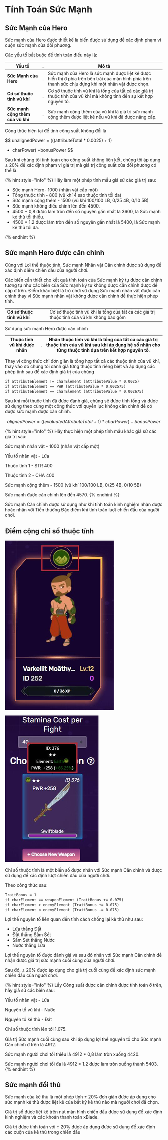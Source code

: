 # Tính Toán Sức Mạnh

## Sức Mạnh của Hero

Sức mạnh của Hero được thiết kế là biến được sử dụng để xác định phạm vi cuộn sức mạnh của đối phương.

Các yếu tố bắt buộc để tính toán điều này là:

| Yếu tố                            | . | **Mô tả**                                                                                                                                            |
| --------------------------------- | - | ---------------------------------------------------------------------------------------------------------------------------------------------------- |
| **Sức Mạnh của Hero**             | . | Sức mạnh của Hero là sức mạnh được liệt kê được hiển thị ở phía trên bên trái của màn hình phía trên thanh sức chịu đựng khi một nhân vật được chọn. |
| **Cơ sở thuộc tính vũ khí**       | . | Cơ sở thuộc tính vũ khí là tổng của tất cả các giá trị thuộc tính của vũ khí mà không tính đến sự kết hợp nguyên tố.                                 |
| **Sức mạnh cộng thêm của vũ khí** | . | Sức mạnh cộng thêm của vũ khí là giá trị sức mạnh cộng thêm được liệt kê nếu vũ khí đã được nâng cấp.                                                |

Công thức hiện tại để tính công suất không đổi là

$$
unalignedPower = (((attributeTotal * 0.0025) + 1)
 * charPower) +bonusPower
$$

Sau khi chúng tôi tính toán cho công suất không liên kết, chúng tôi áp dụng ± 20% để xác định phạm vi giá trị mà giá trị công suất của đối phương có thể là.

{% hint style="info" %}
Hãy làm một phép tính mẫu giả sử các giá trị sau:

* Sức mạnh Hero- 1000 (nhân vật cấp một)
* Tổng thuộc tính - 800 (vũ khí 4 sao thuộc tính tối đa)
* Sức mạnh cộng thêm - 1500 (vũ khí 100/100 LB, 0/25 4B, 0/10 5B)
* Sức mạnh không điều chỉnh lên đến 4500.
* 4500 \* 0,8 được làm tròn đến số nguyên gần nhất là 3600, là Sức mạnh kẻ thù tối thiểu.
* 4500 \* 1.2 được làm tròn đến số nguyên gần nhất là 5400, là Sức mạnh kẻ thù tối đa.


{% endhint %}

## Sức mạnh Hero được căn chỉnh

Cùng với Lơi thế thuộc tính, Sức mạnh Nhân vật Căn chỉnh được sử dụng để xác định điểm chiến đấu của người chơi.

Các biến cần thiết cho kết quả tính toán của Sức mạnh ký tự được căn chỉnh tương tự như các biến của Sức mạnh ký tự không được căn chỉnh được đề cập ở trên. Điểm khác biệt là trò chơi sử dụng Sức mạnh nhân vật được căn chỉnh thay vì Sức mạnh nhân vật không được căn chỉnh để thực hiện phép tính.

|                             |   |                                                                                            |
| --------------------------- | - | ------------------------------------------------------------------------------------------ |
| **Cơ sở thuộc tính vũ khí** |   | Cơ sở thuộc tính vũ khí là tổng của tất cả các giá trị thuộc tính của vũ khí không bao gồm |

Sử dụng sức mạnh Hero được căn chỉnh

| Thuộc tính vũ khí được nhâ**n** | . | Nhân thuộc tính vũ khí là tổng của tất cả các giá trị thuộc tính của vũ khí sau khi áp dụng hệ số nhân cho từng thuộc tính dựa trên kết hợp nguyên tố. |
| ------------------------------- | - | ------------------------------------------------------------------------------------------------------------------------------------------------------ |

Thay vì công thức chỉ đơn giản là tổng hợp tất cả các thuộc tính của vũ khí, thay vào đó chúng tôi đánh giá từng thuộc tính riêng biệt và áp dụng các phép tính sau để xác định giá trị của chúng

```
if attributeElement != charElement (attributeValue * 0.0025)
if attributeElement == PWR (attributeValue * 0.002575)
if attributeElement == charElement (attributeValue * 0.002675)
```

Sau khi mỗi thuộc tính đã được đánh giá, chúng sẽ được tính tổng và được sử dụng theo cùng một công thức với quyền lực không căn chỉnh để có được sức mạnh được căn chỉnh.

$$
alignedPower = ((evaluatedAttributeTotal + 1) * charPower) + bonusPower
$$

{% hint style="info" %}
Hãy thực hiện một phép tính mẫu khác giả sử các giá trị sau:&#x20;

Sức mạnh nhân vật - 1000 (nhân vật cấp một)

&#x20;Yếu tố nhân vật - Lửa

&#x20;Thuộc tính 1 - STR 400

&#x20;Thuộc tính 2 - CHA 400

&#x20;Sức mạnh cộng thêm - 1500 (vũ khí 100/100 LB, 0/25 4B, 0/10 5B)

&#x20;Sức mạnh được căn chỉnh lên đến 4570.
{% endhint %}

Sức mạnh Căn chỉnh được sử dụng như khi tính toán kinh nghiệm nhận được hoặc nhân với Tiền thưởng Đặc điểm khi tính toán lượt chiến đấu của người chơi.

## Điểm cộng chỉ số thuộc tính

![](../../.gitbook/assets/13.jpg)

![](../../.gitbook/assets/12.jpg)

Chỉ số thuộc tính là một biến số được nhân với Sức mạnh Căn chỉnh và được sử dụng để xác định lượt chiến đấu của người chơi.

Theo công thức sau:&#x20;

```
TraitBonus = 1
if charElement == weaponElement (TraitBonus += 0.075)
if charElement > enemyElement (TraitBonus += 0.075)
if charElement < enemyElement (TraitBonus -= 0.075)
```

Lợi thế nguyên tố liên quan đến tính cách chống lại kẻ thù như sau:

* Lửa thắng Đất
* Đất  thắng Sấm Sét
* Sấm Sét thắng Nước
* Nước thắng Lửa

Lợi thế nguyên tố được đánh giá và sau đó nhân với Sức mạnh Căn chỉnh để nhận được giá trị sức mạnh cuối cùng của người chơi.

Sau đó,  ± 20% được áp dụng cho giá trị cuối cùng để xác định sức mạnh chiến đấu của người chơi.

{% hint style="info" %}
Lấy Công suất được căn chỉnh được tính toán ở trên, hãy giả sử các biến sau:

&#x20;Yếu tố nhân vật - Lửa

&#x20;Nguyên tố vũ khí - Nước

&#x20;Nguyên tố kẻ thù - Đất

&#x20;Chỉ số thuộc tính lên tới 1.075.

&#x20;Giá trị Sức mạnh cuối cùng sau khi áp dụng lợi thế nguyên tố cho Sức mạnh Căn chỉnh ở trên là 4912.&#x20;

Sức mạnh người chơi tối thiểu là 4912 \* 0,8 làm tròn xuống 4420.&#x20;

Sức mạnh người chơi tối đa là 4912 \* 1.2 được làm tròn xuống thành 5403.
{% endhint %}

## Sức mạnh đối thủ

Sức mạnh của kẻ thù là một phép tính ± 20% đơn giản được áp dụng cho sức mạnh kẻ thù được liệt kê của bất kỳ kẻ thù nào mà người chơi đã chọn.

Giá trị số được liệt kê trên nút màn hình chiến đấu được sử dụng để xác định kinh nghiệm và các khoản thanh toán xBlade.

Giá trị được tính toán với ± 20% được áp dụng được sử dụng để xác định các cuộn của kẻ thù trong chiến đấu
